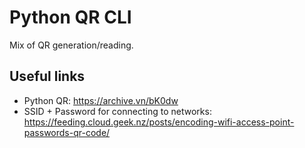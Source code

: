 # Python QR CLI

Mix of QR generation/reading.

## Useful links

- Python QR: https://archive.vn/bK0dw
- SSID + Password for connecting to networks: https://feeding.cloud.geek.nz/posts/encoding-wifi-access-point-passwords-qr-code/